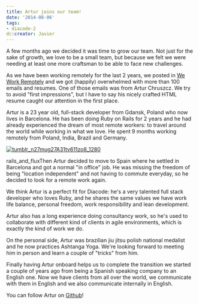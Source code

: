 ```yaml
---
title: Artur joins our team!
date: '2014-08-06'
tags:
- diacode-2
dc:creator: Javier
---
```


A few months ago we decided it was time to grow our team. Not just for the sake of growth, we love to be a small team, but because we felt we were needing at least one more craftsman to be able to face new challenges.

As we have been working remotely for the last 2 years, we posted in 
[We Work Remotely](https://weworkremotely.com/) and we got (happily) overwhelmed with more than 100 emails and resumes. One of those emails was from Artur Chruszcz. We try to avoid "first impressions", but I have to say his nicely crafted HTML resume caught our attention in the first place.

Artur is a 23 year old, full-stack developer from Gdansk, Poland who now lives in Barcelona. He has been doing Ruby on Rails for 2 years and he had already experienced the dream of most remote workers: to travel around the world while working in what we love. He spent 9 months working remotely from Poland, India, Brazil and Germany.


[![tumblr_n27mug27A31tv611zo8_1280](http://blog.diacode.com/wp-content/uploads/2014/08/tumblr_n27mug27A31tv611zo8_12801.jpg)](http://blog.diacode.com/artur-joins-our-team)


rails_and_fluxThen Artur decided to move to Spain where he settled in Barcelona and got a normal "in office" job. He was missing the freedom of being "location independent" and not having to commute everyday, so he decided to look for a remote work again.

We think Artur is a perfect fit for Diacode: he's a very talented full stack developer who loves Ruby, and he shares the same values we have work life balance, personal freedom, work responsibility and lean development.

Artur also has a long experience doing consultancy work, so he's used to collaborate with different kind of clients in agile environments, which is exactly the kind of work we do.

On the personal side, Artur was brazilian jiu jitsu polish national medalist and he now practices Ashtanga Yoga. We're looking forward to meeting him in person and learn a couple of "tricks" from him.

Finally having Artur onboard helps us to complete the transition we started a couple of years ago from being a Spanish speaking company to an English one. Now we have clients from all over the world, we communicate with them in English and we also communicate internally in English.

You can follow Artur on 
[Github](https://github.com/achru)!
